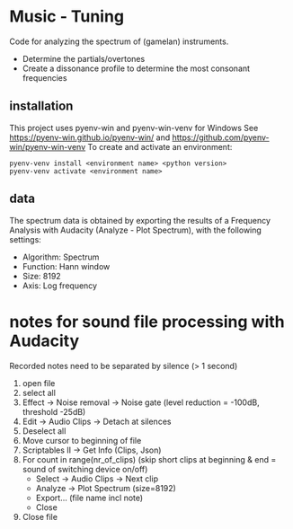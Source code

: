 # Music - Tuning
Code for analyzing the spectrum of (gamelan) instruments.
- Determine the partials/overtones
- Create a dissonance profile to determine the most consonant frequencies

## installation
This project uses pyenv-win and pyenv-win-venv for Windows
See https://pyenv-win.github.io/pyenv-win/ and https://github.com/pyenv-win/pyenv-win-venv
To create and activate an environment:
```
pyenv-venv install <environment name> <python version>
pyenv-venv activate <environment name>
```

## data
The spectrum data is obtained by exporting the results of a Frequency Analysis with Audacity (Analyze - Plot Spectrum), with the following settings:
- Algorithm: Spectrum
- Function: Hann window
- Size: 8192
- Axis: Log frequency

# notes for sound file processing with Audacity
Recorded notes need to be separated by silence (> 1 second)
1. open file
2. select all
3. Effect -> Noise removal -> Noise gate (level reduction = -100dB, threshold -25dB)
4. Edit -> Audio Clips -> Detach at silences
5. Deselect all
6. Move cursor to beginning of file
7. Scriptables II -> Get Info (Clips, Json)
8. For count in range(nr_of_clips) (skip short clips at beginning & end = sound of switching device on/off)
    - Select -> Audio Clips -> Next clip
    - Analyze -> Plot Spectrum (size=8192)
    - Export... (file name incl note)
    - Close
9. Close file
